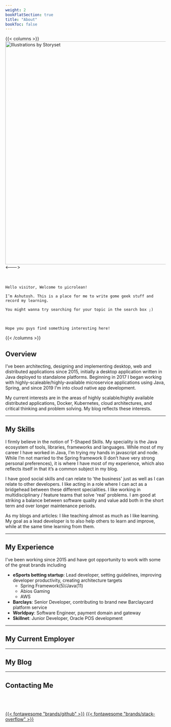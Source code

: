 ```yaml
---
weight: 2
bookFlatSection: true
title: "About"
bookToc: false
---
```


{{< columns >}}
<a href="https://storyset.com/" target="https://storyset.com/"><img alt="Illustrations by Storyset" src="/images/banners/about-me.svg" width="700px"/></a>
<--->
<br>
<br>
<br>

`Hello visitor, Welcome to µicrolean!`

`I’m Ashutosh. This is a place for me to write gome geek stuff and record my learning.`

`You might wanna try searching for your topic in the search box ;)`

<br>

`Hope you guys find something interesting here!`

{{< /columns >}}

## **Overview**

I’ve been architecting, designing and implementing desktop, web and distributed applications since
2015, initially a desktop application written in Java deployed to standalone platforms. Beginning in
2017 I began working with highly-scaleable/highly-available microservice applications using Java,
Spring, and since 2019 I'm into cloud native app development.

My current interests are in the areas of highly scalable/highly available distributed applications,
Docker, Kubernetes, cloud architectures, and critical thinking and problem solving. My blog reflects
these interests.

---

## **My Skills**

I firmly believe in the notion of T-Shaped Skills. My speciality is the Java ecosystem of tools,
libraries, frameworks and languages. While most of my career I have worked in Java, I'm trying my
hands in javascript and node. While I’m not married to the Spring framework (I don’t have very
strong personal preferences), it is where I have most of my experience, which also reflects itself in
that it’s a common subject in my blog.

I have good social skills and can relate to 'the business' just as well as I can relate to other
developers. I like acting in a role where I can act as a bridgehead between these different
specialities. I like working in multidisciplinary / feature teams that solve 'real' problems. I am
good at striking a balance between software quality and value add both in the short term and over
longer maintenance periods.

As my blogs and articles: I like teaching almost as much as I like learning. My goal as
a lead developer is to also help others to learn and improve, while at the same time learning from
them.

---

## **My Experience**

I've been working since 2015 and have got opportunity to work with some of the great brands including

- **eSports betting startup**: Lead developer, setting guidelines, improving developer productivity, creating architecture targets
  - Spring Framework(5)/Java(11)
  - Abios Gaming
  - AWS
- **Barclays**: Senior Developer, contributing to brand new Barclaycard platform service
- **Worldpay**: Software Engineer, payment domain and gateway  
- **Skillnet**: Junior Developer, Oracle POS development

---

## **My Current Employer**

---

## **My Blog**

---

## **Contacting Me**

<br>
<br>
<br>
<a href="https://github.com/ashutosh049">{{< fontawesome "brands/github" >}}</a>
<a href="https://stackoverflow.com/users/5324721/kumar-ashutosh">{{< fontawesome "brands/stack-overflow" >}}</a>